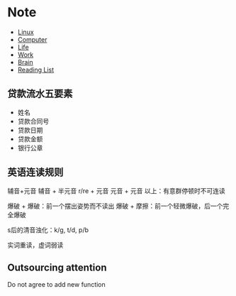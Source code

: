 # Note

* [Linux](linux.md)
* [Computer](computer.md)
* [Life](life.md)
* [Work](work.md)
* [Brain](brain.md)
* [Reading List](readlst.md)

## 贷款流水五要素
* 姓名
* 贷款合同号
* 贷款日期
* 贷款金额
* 银行公章

## 英语连读规则
辅音+元音
辅音 + 半元音
r/re + 元音
元音 + 元音
以上：有意群停顿时不可连读

爆破 + 爆破：前一个摆出姿势而不读出
爆破 + 摩擦：前一个轻微爆破，后一个完全爆破

s后的清音浊化：k/g, t/d, p/b

实词重读，虚词弱读

## Outsourcing attention
Do not agree to add new function
